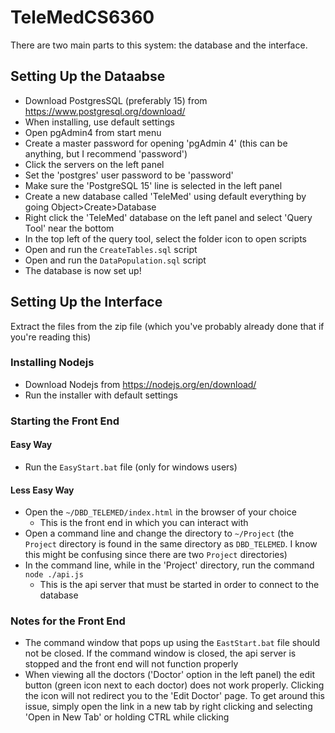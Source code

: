 # TeleMedCS6360

There are two main parts to this system: the database and the interface. 

## Setting Up the Dataabse
- Download PostgresSQL (preferably  15) from https://www.postgresql.org/download/
- When installing, use default settings
- Open pgAdmin4 from start menu
- Create a master password for opening 'pgAdmin 4' (this can be anything, but I recommend 'password')
- Click the servers on the left panel
- Set the 'postgres' user password to be 'password'
- Make sure the 'PostgreSQL 15' line is selected in the left panel
- Create a new database called 'TeleMed' using default everything by going Object>Create>Database
- Right click the 'TeleMed' database on the left panel and select 'Query Tool' near the bottom
- In the top left of the query tool, select the folder icon to open scripts
- Open and run the `CreateTables.sql` script
- Open and run the `DataPopulation.sql` script
- The database is now set up!

## Setting Up the Interface
Extract the files from the zip file (which you've probably already done that if you're reading this)

### Installing Nodejs
- Download Nodejs from https://nodejs.org/en/download/
- Run the installer with default settings

### Starting the Front End
#### Easy Way
- Run the `EasyStart.bat` file (only for windows users)
#### Less Easy Way
- Open the `~/DBD_TELEMED/index.html` in the browser of your choice
    - This is the front end in which you can interact with
- Open a command line and change the directory to `~/Project` (the `Project` directory is found in the same directory as `DBD_TELEMED`. I know this might be confusing since there are two `Project` directories)
- In the command line, while in the 'Project' directory, run the command  `node ./api.js`
    - This is the api server that must be started in order to connect to the database

### Notes for the Front End
- The command window that pops up using the `EastStart.bat` file should not be closed. If the command window is closed, the api server is stopped and the front end will not function properly
- When viewing all the doctors ('Doctor' option in the left panel) the edit button (green icon next to each doctor) does not work properly. Clicking the icon will not redirect you to the 'Edit Doctor' page. To get around this issue, simply open the link in a new tab by right clicking and selecting 'Open in New Tab' or holding CTRL while clicking 
